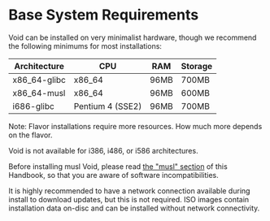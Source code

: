 # Base System Requirements

Void can be installed on very minimalist hardware, though we recommend the
following minimums for most installations:

| Architecture | CPU              | RAM  | Storage |
|--------------|------------------|------|---------|
| x86_64-glibc | x86_64           | 96MB | 700MB   |
| x86_64-musl  | x86_64           | 96MB | 600MB   |
| i686-glibc   | Pentium 4 (SSE2) | 96MB | 700MB   |

Note: Flavor installations require more resources. How much more depends on the
flavor.

Void is not available for i386, i486, or i586 architectures.

Before installing musl Void, please read [the "musl" section](./musl.md) of this
Handbook, so that you are aware of software incompatibilities.

It is highly recommended to have a network connection available during install
to download updates, but this is not required. ISO images contain installation
data on-disc and can be installed without network connectivity.

